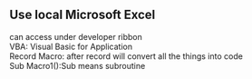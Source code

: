 ## Use local Microsoft Excel
can access under developer ribbon  
VBA: Visual Basic for Application  
Record Macro: after record will convert all the things into code  
Sub Macro1():Sub means subroutine  


